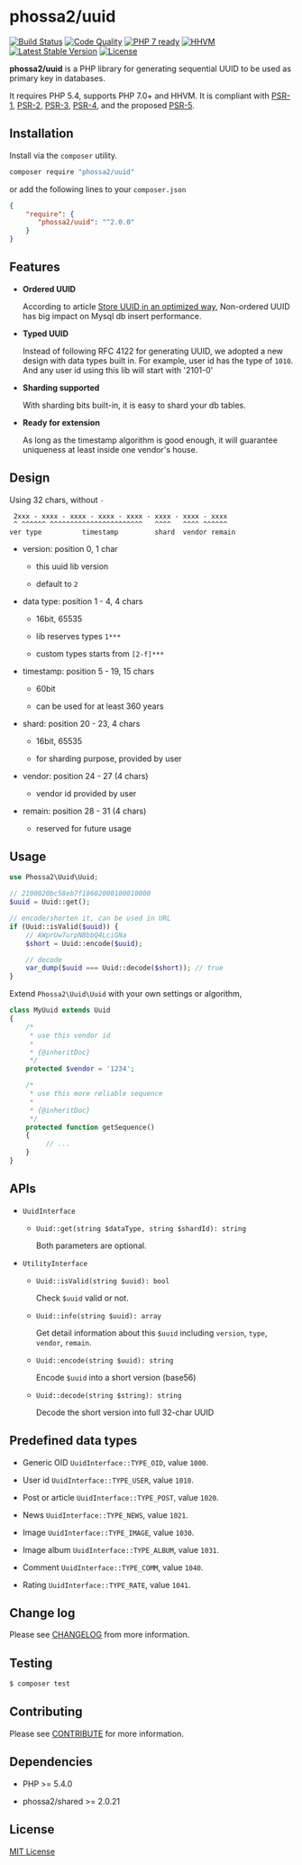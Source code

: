 # phossa2/uuid
[![Build Status](https://travis-ci.org/phossa2/uuid.svg?branch=master)](https://travis-ci.org/phossa2/uuid)
[![Code Quality](https://scrutinizer-ci.com/g/phossa2/uuid/badges/quality-score.png?b=master)](https://scrutinizer-ci.com/g/phossa2/uuid/)
[![PHP 7 ready](http://php7ready.timesplinter.ch/phossa2/uuid/master/badge.svg)](https://travis-ci.org/phossa2/uuid)
[![HHVM](https://img.shields.io/hhvm/phossa2/uuid.svg?style=flat)](http://hhvm.h4cc.de/package/phossa2/uuid)
[![Latest Stable Version](https://img.shields.io/packagist/vpre/phossa2/uuid.svg?style=flat)](https://packagist.org/packages/phossa2/uuid)
[![License](https://poser.pugx.org/phossa2/uuid/license)](http://mit-license.org/)

**phossa2/uuid** is a PHP library for generating sequential UUID to be used as
primary key in databases.

It requires PHP 5.4, supports PHP 7.0+ and HHVM. It is compliant with [PSR-1][PSR-1],
[PSR-2][PSR-2], [PSR-3][PSR-3], [PSR-4][PSR-4], and the proposed [PSR-5][PSR-5].

[PSR-1]: http://www.php-fig.org/psr/psr-1/ "PSR-1: Basic Coding Standard"
[PSR-2]: http://www.php-fig.org/psr/psr-2/ "PSR-2: Coding Style Guide"
[PSR-3]: http://www.php-fig.org/psr/psr-3/ "PSR-3: Logger Interface"
[PSR-4]: http://www.php-fig.org/psr/psr-4/ "PSR-4: Autoloader"
[PSR-5]: https://github.com/phpDocumentor/fig-standards/blob/master/proposed/phpdoc.md "PSR-5: PHPDoc"

Installation
---
Install via the `composer` utility.

```bash
composer require "phossa2/uuid"
```

or add the following lines to your `composer.json`

```json
{
    "require": {
       "phossa2/uuid": "^2.0.0"
    }
}
```

Features
---

- <a name="seq"></a>**Ordered UUID**

  According to article [Store UUID in an optimized way](https://www.percona.com/blog/2014/12/19/store-uuid-optimized-way/),
  Non-ordered UUID has big impact on Mysql db insert performance.

- <a name="type"></a>**Typed UUID**

  Instead of following RFC 4122 for generating UUID, we adopted a new design
  with data types built in. For example, user id has the type of `1010`. And
  any user id using this lib will start with '2101-0'

- <a name="shard"></a>**Sharding supported**

  With sharding bits built-in, it is easy to shard your db tables.

- <a name="good"></a>**Ready for extension**

  As long as the timestamp algorithm is good enough, it will guarantee
  uniqueness at least inside one vendor's house.

Design
---

Using 32 chars, without `-`

```
 2xxx - xxxx - xxxx - xxxx - xxxx - xxxx - xxxx - xxxx
 ^ ^^^^^^ ^^^^^^^^^^^^^^^^^^^^^^^   ^^^^   ^^^^ ^^^^^^
ver type          timestamp         shard  vendor remain
```

- version: position 0, 1 char

  - this uuid lib version

  - default to `2`

- data type: position 1 - 4, 4 chars

  - 16bit, 65535

  - lib reserves types `1***`

  - custom types starts from `[2-f]***`

- timestamp: position 5 - 19, 15 chars

  - 60bit

  - can be used for at least 360 years

- shard: position 20 - 23, 4 chars

  - 16bit, 65535

  - for sharding purpose, provided by user

- vendor: position 24 - 27 (4 chars)

  - vendor id provided by user

- remain: position 28 - 31 (4 chars)

  - reserved for future usage

Usage
---

```php
use Phossa2\Uuid\Uuid;

// 2100020bc58eb7f18602000100010000
$uuid = Uuid::get();

// encode/shorten it, can be used in URL
if (Uuid::isValid($uuid)) {
    // AWprUw7urpN8bbQ4LciGNa
    $short = Uuid::encode($uuid);

    // decode
    var_dump($uuid === Uuid::decode($short)); // true
}
```

Extend `Phossa2\Uuid\Uuid` with your own settings or algorithm,

```php
class MyUuid extends Uuid
{
    /*
     * use this vendor id
     *
     * {@inheritDoc}
     */
    protected $vendor = '1234';

    /*
     * use this more reliable sequence
     *
     * {@inheritDoc}
     */
    protected function getSequence()
    {
         // ...
    }
}
```

APIs
---

- <a name="api"></a>`UuidInterface`

  - `Uuid::get(string $dataType, string $shardId): string`

    Both parameters are optional.

- <a name="api2"></a>`UtilityInterface`

  - `Uuid::isValid(string $uuid): bool`

    Check `$uuid` valid or not.

  - `Uuid::info(string $uuid): array`

    Get detail information about this `$uuid` including `version`, `type`,
    `vendor`, `remain`.

  - `Uuid::encode(string $uuid): string`

    Encode `$uuid` into a short version (base56)

  - `Uuid::decode(string $string): string`

    Decode the short version into full 32-char UUID

Predefined data types
---

- Generic OID `UuidInterface::TYPE_OID`, value `1000`.

- User id `UuidInterface::TYPE_USER`, value `1010`.

- Post or article `UuidInterface::TYPE_POST`, value `1020`.

- News `UuidInterface::TYPE_NEWS`, value `1021`.

- Image `UuidInterface::TYPE_IMAGE`, value `1030`.

- Image album `UuidInterface::TYPE_ALBUM`, value `1031`.

- Comment `UuidInterface::TYPE_COMM`, value `1040`.

- Rating `UuidInterface::TYPE_RATE`, value `1041`.

Change log
---

Please see [CHANGELOG](CHANGELOG.md) from more information.

Testing
---

```bash
$ composer test
```

Contributing
---

Please see [CONTRIBUTE](CONTRIBUTE.md) for more information.

Dependencies
---

- PHP >= 5.4.0

- phossa2/shared >= 2.0.21

License
---

[MIT License](http://mit-license.org/)
